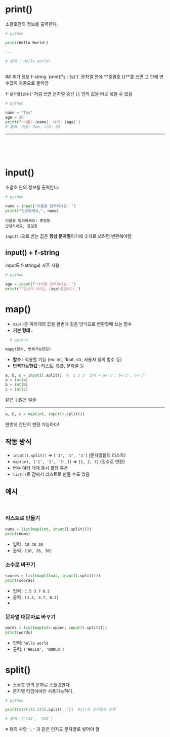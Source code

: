 # print()
소괄호안의 정보를 출력한다.

``` py
# python

print(Hello World!)

---

# 출력 : Hello world!
```
<br>
## 추가 정보 f-string
`print(f's : {s}')`
문자열 안에 **중괄호 {}**를 쓰면
그 안에 변수값이 자동으로 들어감

`f'문자열{변수}'`처럼 쓰면
문자열 중간 `{}` 안의 값을 바로 넣을 수 있음

```py
# python

name = "Tom"
age = 20
print(f'이름: {name}, 나이: {age}')
# 출력: 이름: Tom, 나이: 20
```
___
<br>
<br>
<br>

# input()
소괄호 안의 정보를 출력한다.

```py
# python

name = input("이름을 입력하세요: ")
print("안녕하세요,", name)
```
```
이름을 입력하세요: 홍길동
안녕하세요, 홍길동
```
`input()`으로 받는 값은 **항상 문자열**이기에 숫자로 쓰려면 변환해야함

## input() + f-string
input도 f-string과 자주 사용
```py
# python

age = input(f"나이를 입력하세요: ")
print(f'당신의 나이는 {age}살입니다.')
```
# map()
- `map()`은 여러개의 값을 한번에 같은 방식으로 변환할때 쓰는 함수
- **기본 형태 :**
```py
  # python

mapp(함수, 반복가능한값)
```
- **함수 :** 적용할 기능 (ex: int, float, str, 사용자 정의 함수 등)
- **반복가능한값 :** 리스트, 튜플, 문자열 등


```py
a, b, c = input().split()  # '1 2 3' 입력 → a='1', b='2', c='3'
a = int(a)
b = int(b)
c = int(c)
```
같은 귀찮은 일을
___
```py
a, b, c = map(int, input().split())
```
한번에 간단히 변환 가능하다!

## 작동 방식
- `input().split()` => `['1', '2', '3']` (문자열들의 리스트)
- `map(int, ['1', '2', '3',])` => `[1, 2, 3]` (정수로 변환)
- 변수 여러 개에 동시 할당 혹은
- `list()`로 감싸서 리스트로 만들 수도 있음

## 예시
<br>

### 리스트로 만들기
```py
nums = list(map(int, input().split()))
print(nums)
```
- 입력 : `10 20 30`
- 출력 : `[10, 20, 30]`

### 소수로 바꾸기
```py
scores = list(map(float, input().split()))
print(scores)
```
- 입력 : `1.5 3.7 8.2`
- 출력 : `[1.5, 3.7, 8.2]`
- 
### 문자열 대문자로 바꾸기
```py
words = list(map(str.upper, input().split()))
print(words)
```
- 입력: `hello world`
- 출력: `['HELLO', 'WORLD']`

# split()
- 소괄호 안의 문자로 스플릿한다.
- 문자열 타입에서만 사용가능하다.

```py
# python

print(str(133.345).split('.'))  #str로 문자열로 전환

# 출력: ['133', '345']
```
※ 유의 사항 `'.'` 과 같은 인자도 문자열로 넣어야 함
















